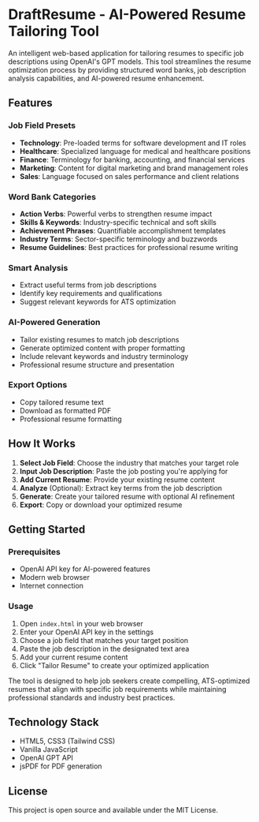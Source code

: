 # DraftResume - AI-Powered Resume Tailoring Tool

An intelligent web-based application for tailoring resumes to specific job descriptions using OpenAI's GPT models. This tool streamlines the resume optimization process by providing structured word banks, job description analysis capabilities, and AI-powered resume enhancement.

## Features

### Job Field Presets
- **Technology**: Pre-loaded terms for software development and IT roles
- **Healthcare**: Specialized language for medical and healthcare positions
- **Finance**: Terminology for banking, accounting, and financial services
- **Marketing**: Content for digital marketing and brand management roles
- **Sales**: Language focused on sales performance and client relations

### Word Bank Categories
- **Action Verbs**: Powerful verbs to strengthen resume impact
- **Skills & Keywords**: Industry-specific technical and soft skills
- **Achievement Phrases**: Quantifiable accomplishment templates
- **Industry Terms**: Sector-specific terminology and buzzwords
- **Resume Guidelines**: Best practices for professional resume writing

### Smart Analysis
- Extract useful terms from job descriptions
- Identify key requirements and qualifications
- Suggest relevant keywords for ATS optimization

### AI-Powered Generation
- Tailor existing resumes to match job descriptions
- Generate optimized content with proper formatting
- Include relevant keywords and industry terminology
- Professional resume structure and presentation

### Export Options
- Copy tailored resume text
- Download as formatted PDF
- Professional resume formatting

## How It Works

1. **Select Job Field**: Choose the industry that matches your target role
2. **Input Job Description**: Paste the job posting you're applying for
3. **Add Current Resume**: Provide your existing resume content
4. **Analyze** (Optional): Extract key terms from the job description
5. **Generate**: Create your tailored resume with optional AI refinement
6. **Export**: Copy or download your optimized resume

## Getting Started

### Prerequisites
- OpenAI API key for AI-powered features
- Modern web browser
- Internet connection

### Usage
1. Open `index.html` in your web browser
2. Enter your OpenAI API key in the settings
3. Choose a job field that matches your target position
4. Paste the job description in the designated text area
5. Add your current resume content
6. Click "Tailor Resume" to create your optimized application

The tool is designed to help job seekers create compelling, ATS-optimized resumes that align with specific job requirements while maintaining professional standards and industry best practices.

## Technology Stack
- HTML5, CSS3 (Tailwind CSS)
- Vanilla JavaScript
- OpenAI GPT API
- jsPDF for PDF generation

## License
This project is open source and available under the MIT License.